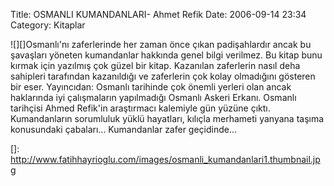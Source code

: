 Title: OSMANLI KUMANDANLARI- Ahmet Refik
Date: 2006-09-14 23:34
Category: Kitaplar

![][]Osmanlı'nı zaferlerinde her zaman önce çıkan padişahlardır ancak bu
şavaşları yöneten kumandanlar hakkında genel bilgi verilmez. Bu kitap
bunu kırmak için yazılmış çok güzel bir kitap. Kazanılan zaferlerin
nasıl deha sahipleri tarafından kazanıldığı ve zaferlerin çok kolay
olmadığını gösteren bir eser. Yayıncıdan: Osmanlı tarihinde çok önemli
yerleri olan ancak haklarında iyi çalışmaların yapılmadığı Osmanlı
Askeri Erkanı. Osmanlı tarihçisi Ahmed Refik'in araştırmacı kalemiyle
gün yüzüne çıktı. Kumandanların sorumluluk yüklü hayatları, kılıçla
merhameti yanyana taşıma konusundaki çabaları... Kumandanlar zafer
geçidinde...

  []: http://www.fatihhayrioglu.com/images/osmanli_kumandanlari1.thumbnail.jpg
